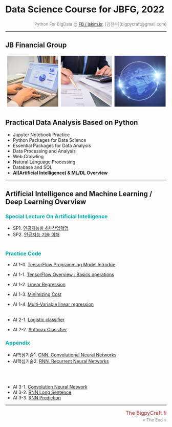 # Data Science Course for JBFG, 2022

<div align='right'><font size=2 color='gray'>Python For BigData @ <font color='blue'><a href='https://www.facebook.com/jskim.kr'>FB / jskim.kr</a></font>, [김진수](bigpycraft@gmail.com)</font></div>
<hr>

## JB Financial Group

<img src="../images/img_main_front.png">

## Practical Data Analysis Based on Python
- Jupyter Notebook Practice
- Python Packages for Data Science
- Essential Packages for Data Analysis
- Data Processing and Analysis
- Web Cralwling
- Natural Language Processing
- Database and SQL
- <b>AI(Artificial Intelligence) & ML/DL Overview</b>

<hr>

## Artificial Intelligence and  Machine Learning / Deep Learning Overview



### <font color='#00AAAA'>Special Lecture On Artificial Intelligence </font>

- SP1. [인공지능발 4차산업혁명   ][SP10]
- SP2. [인공지능 기술 이해      ][SP20]
<br/><br/>


### <font color='#00AAAA'>Practice Code</font>

- AI 1-0. [TensorFlow Programming Model Introdue     ][ML1010]
- AI 1-1. [TensorFlow Overview : Basics operations   ][ML1020]
- AI 1-2. [Linear Regression                         ][ML1030]
- AI 1-3. [Minimizing Cost                           ][ML1040]
- AI 1-4. [Multi-Variable linear regression          ][ML1050]
<br/><br/>

- AI 2-1. [Logistic classifier                       ][ML2010]
- AI 2-2. [Softmax Classifier                        ][ML2020]


### <font color='#00AAAA'>Appendix</font>

- AI핵심기술1. [CNN, Convolutional Neural Networks ][SP31] <br/>
- AI핵심기술2. [RNN, Recurrent Neural Networks     ][SP32] <br/>

<br/><br/>

- AI 3-1. [Convolution Neural Network                ][ML6200]
- AI 3-2. [RNN Long Sentence                         ][ML7240]
- AI 3-3. [RNN Prediction                            ][ML7250]



[SP10]:  ./documents/KMI_SP1.pdf                  "Go SP10"
[SP20]:  ./documents/KMI_SP2.pdf                  "Go SP20"
[SP31]:  ./documents/KMI_SP3-1.pdf                "Go SP31"
[SP32]:  ./documents/KMI_SP3-2.pdf                "Go SP32"

[Ready]:  #    "Getting Ready"  

[ML1010]:  https://htmlpreview.github.io/?https://github.com/bigpycraft/ds22-jbfg-mc/blob/master/notebook/mldl/BDA-ML101_TF_Intro.html                            "Go ML1010"
[ML1020]:  https://htmlpreview.github.io/?https://github.com/bigpycraft/ds22-jbfg-mc/blob/master/notebook/mldl/BDA-ML102-Basics_operations_ver2.html              "Go ML1020"
[ML1030]:  https://htmlpreview.github.io/?https://github.com/bigpycraft/ds22-jbfg-mc/blob/master/notebook/mldl/BDA-ML103-Linear_Regression.html                   "Go ML1030"
[ML1040]:  https://htmlpreview.github.io/?https://github.com/bigpycraft/ds22-jbfg-mc/blob/master/notebook/mldl/BDA-ML104-Minimizing_Cost.html                     "Go ML1040"
[ML1050]:  https://htmlpreview.github.io/?https://github.com/bigpycraft/ds22-jbfg-mc/blob/master/notebook/mldl/BDA-ML105-Multi-Variable_linear_regression.html    "Go ML1050"
[ML2010]:  https://htmlpreview.github.io/?https://github.com/bigpycraft/ds22-jbfg-mc/blob/master/notebook/mldl/BDA-ML201-Logistic_Classifier_ver2.html            "Go ML2010"
[ML2020]:  https://htmlpreview.github.io/?https://github.com/bigpycraft/ds22-jbfg-mc/blob/master/notebook/mldl/BDA-ML202-Softmax_Classifier_ver2.html             "Go ML2020"
[ML3010]:  https://htmlpreview.github.io/?https://github.com/bigpycraft/ds22-jbfg-mc/blob/master/notebook/mldl/BDA-ML301-Learning_rate_Evaluation_ver3.html       "Go ML3010"
[ML3020]:  https://htmlpreview.github.io/?https://github.com/bigpycraft/ds22-jbfg-mc/blob/master/notebook/mldl/BDA-ML302-Tensor_Manipulation_ver2.html            "Go ML3020"
[ML4010]:  https://htmlpreview.github.io/?https://github.com/bigpycraft/ds22-jbfg-mc/blob/master/notebook/mldl/BDA-ML401-Neural_Networks.html                     "Go ML4010"
[ML4020]:  https://htmlpreview.github.io/?https://github.com/bigpycraft/ds22-jbfg-mc/blob/master/notebook/mldl/BDA-ML402_Neural_Networks.html                     "Go ML4020"
[ML6200]:  https://htmlpreview.github.io/?https://github.com/bigpycraft/ds22-jbfg-mc/blob/master/notebook/mldl/BDA-ML620-CNN_Basics.html                          "Go ML6200"
[ML7240]:  https://htmlpreview.github.io/?https://github.com/bigpycraft/ds22-jbfg-mc/blob/master/notebook/mldl/BDA-ML724_RNN_Long_Sentence.html                   "Go ML7240"
[ML7250]:  https://htmlpreview.github.io/?https://github.com/bigpycraft/ds22-jbfg-mc/blob/master/notebook/mldl/BDA-ML725_RNN_Stock_Prediction_ver3.html           "Go ML7250"



<hr>
<marquee><font size=3 color='brown'>The BigpyCraft find the information to design valuable society with Technology & Craft.</font></marquee>
<div align='right'><font size=2 color='gray'> &lt; The End &gt; </font></div>

